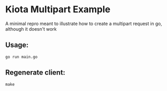 # Kiota Multipart Example

A minimal repro meant to illustrate how to create a multipart request in go, although it doesn't work

## Usage:

`go run main.go`

## Regenerate client:

`make`
